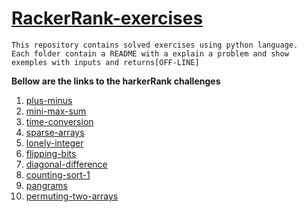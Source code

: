 # [RackerRank-exercises](https://github.com/IgorBarreto/RackerRank-exercises)

    This repository contains solved exercises using python language.
    Each folder contain a README with a explain a problem and show exemples with inputs and returns[OFF-LINE]

**Bellow are the links to the harkerRank challenges**

1. [plus-minus](https://www.hackerrank.com/challenges/one-month-preparation-kit-plus-minus/problem?h_l=interview&isFullScreen=false&playlist_slugs%5B%5D%5B%5D=preparation-kits&playlist_slugs%5B%5D%5B%5D=one-month-preparation-kit&playlist_slugs%5B%5D%5B%5D=one-month-week-one)
2. [mini-max-sum](https://www.hackerrank.com/challenges/one-month-preparation-kit-mini-max-sum/problem?h_l=interview&isFullScreen=true&playlist_slugs%5B%5D%5B%5D=preparation-kits&playlist_slugs%5B%5D%5B%5D=one-month-preparation-kit&playlist_slugs%5B%5D%5B%5D=one-month-week-one)
3. [time-conversion](https://www.hackerrank.com/challenges/one-month-preparation-kit-time-conversion/problem?h_l=interview&isFullScreen=true&playlist_slugs%5B%5D%5B%5D=preparation-kits&playlist_slugs%5B%5D%5B%5D=one-month-preparation-kit&playlist_slugs%5B%5D%5B%5D=one-month-week-one)
4. [sparse-arrays](https://www.hackerrank.com/challenges/one-month-preparation-kit-sparse-arrays/problem?h_l=interview&isFullScreen=true&playlist_slugs%5B%5D%5B%5D=preparation-kits&playlist_slugs%5B%5D%5B%5D=one-month-preparation-kit&playlist_slugs%5B%5D%5B%5D=one-month-week-one)
5. [lonely-integer](https://www.hackerrank.com/challenges/one-month-preparation-kit-lonely-integer/problem?h_l=interview&isFullScreen=true&playlist_slugs%5B%5D%5B%5D=preparation-kits&playlist_slugs%5B%5D%5B%5D=one-month-preparation-kit&playlist_slugs%5B%5D%5B%5D=one-month-week-one)
6. [flipping-bits](https://www.hackerrank.com/challenges/one-month-preparation-kit-flipping-bits/problem?h_l=interview&isFullScreen=true&playlist_slugs%5B%5D%5B%5D=preparation-kits&playlist_slugs%5B%5D%5B%5D=one-month-preparation-kit&playlist_slugs%5B%5D%5B%5D=one-month-week-one)
7. [diagonal-difference](https://www.hackerrank.com/challenges/one-month-preparation-kit-diagonal-difference/problem?h_l=interview&isFullScreen=true&playlist_slugs%5B%5D%5B%5D=preparation-kits&playlist_slugs%5B%5D%5B%5D=one-month-preparation-kit&playlist_slugs%5B%5D%5B%5D=one-month-week-one)
8. [counting-sort-1](https://www.hackerrank.com/challenges/one-month-preparation-kit-countingsort1/problem?h_l=interview&isFullScreen=true&playlist_slugs%5B%5D%5B%5D=preparation-kits&playlist_slugs%5B%5D%5B%5D=one-month-preparation-kit&playlist_slugs%5B%5D%5B%5D=one-month-week-one)
9. [pangrams](https://www.hackerrank.com/challenges/one-month-preparation-kit-pangrams/problem?h_l=interview&isFullScreen=true&playlist_slugs%5B%5D%5B%5D=preparation-kits&playlist_slugs%5B%5D%5B%5D=one-month-preparation-kit&playlist_slugs%5B%5D%5B%5D=one-month-week-one)
10. [permuting-two-arrays](https://www.hackerrank.com/challenges/one-month-preparation-kit-two-arrays/problem?h_l=interview&isFullScreen=true&playlist_slugs%5B%5D%5B%5D=preparation-kits&playlist_slugs%5B%5D%5B%5D=one-month-preparation-kit&playlist_slugs%5B%5D%5B%5D=one-month-week-one)
